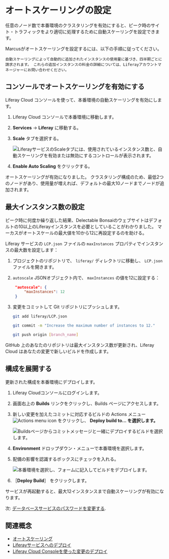 # オートスケーリングの設定

任意のノード数で本番環境のクラスタリングを有効にすると、ピーク時のサイト・トラフィックをより適切に処理するために自動スケーリングを設定できます。

Marcusがオートスケーリングを設定するには、以下の手順に従ってください。

```{important}
自動スケーリングによって自動的に追加されたインスタンスの使用量に基づき、四半期ごとに請求されます。 これらの追加インスタンスの料金の詳細については、Liferayアカウントマネージャーにお問い合わせください。
```

## コンソールでオートスケーリングを有効にする

Liferay Cloud コンソールを使って、本番環境の自動スケーリングを有効にします。

1. Liferay Cloud コンソールで本番環境に移動します。

1. **Services** &rarr; **Liferay** に移動する。

1. **Scale** タブを選択する。

   ![LiferayサービスのScaleタブには、使用されているインスタンス数と、自動スケーリングを有効または無効にするコントロールが表示されます。](./configuring-auto-scaling/images/01.png)

1. **Enable Auto Scaling** をクリックする。

オートスケーリングが有効になりました。 クラスタリング構成のため、最低2つのノードがあり、使用量が増えれば、デフォルトの最大10ノードまでノードが追加されます。

## 最大インスタンス数の設定

ピーク時に何度か繰り返した結果、Delectable Bonsaiのウェブサイトはデフォルトの10以上のLiferayインスタンスを必要としていることがわかりました。 マーカスがオートスケールの最大値を10から12に再設定するのを助ける。

Liferay サービスの `LCP.json` ファイルの `maxInstances` プロパティでインスタンスの最大数を設定します：

1. プロジェクトのリポジトリで、 `liferay/` ディレクトリに移動し、 `LCP.json` ファイルを開きます。

1. `autoscale` JSONオブジェクト内で、 `maxInstances` の値を12に設定する：

   ```json
    "autoscale": {
        "maxInstances": 12
    }
   ```

1. 変更をコミットして Git リポジトリにプッシュします。

   ```bash
   git add liferay/LCP.json
   ```

   ```bash
   git commit -m "Increase the maximum number of instances to 12."
   ```

   ```bash
   git push origin [branch_name]
   ```

GitHub 上のあなたのリポジトリは最大インスタンス数が更新され、Liferay Cloud はあなたの変更で新しいビルドを作成します。

## 構成を展開する

更新された構成を本番環境にデプロイします。

1. Liferay Cloudコンソールにログインします。

1. 画面右上の **Builds** リンクをクリックし、Builds ページにアクセスします。

1. 新しい変更を加えたコミットに対応するビルドの Actions メニュー ![Actions menu icon](../../images/icon-actions.png) をクリックし、 **Deploy build to... を選択します。**

   ![Buildsページからコミットメッセージと一緒にデプロイするビルドを選択します。](./configuring-auto-scaling/images/02.png)

1. **Environment** ドロップダウン・メニューで本番環境を選択します。

1. 配備の影響を認識するボックスにチェックを入れる。

   ![本番環境を選択し、フォームに記入してビルドをデプロイします。](./configuring-auto-scaling/images/03.png)

1. ［**Deploy Build**］ をクリックします。

サービスが再起動すると、最大12インスタンスまで自動スケーリングが有効になります。

次: [データベースサービスのパスワードを変更する](./rotating-your-database-password.md).

## 関連概念

* [オートスケーリング](https://learn.liferay.com/w/liferay-cloud/manage-and-optimize/auto-scaling)
* [Liferayサービスへのデプロイ](https://learn.liferay.com/w/liferay-cloud/customizing-liferay-dxp-in-the-cloud/deploying-to-the-liferay-service)
* [Liferay Cloud Consoleを使った変更のデプロイ](https://learn.liferay.com/w/liferay-cloud/updating-services-in-liferay-paas/deploying-changes-via-the-liferay-cloud-console)

